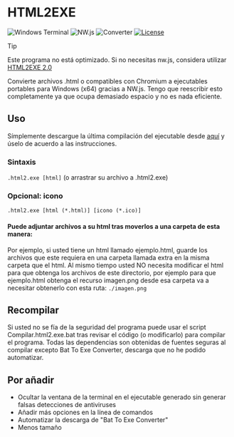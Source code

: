 # HTML2EXE
![Windows Terminal](https://img.shields.io/badge/Windows%20Terminal-%234D4D4D.svg?style=for-the-badge&logo=windows-terminal&logoColor=white)
![NW.js](https://img.shields.io/badge/nw.js-gray?style=for-the-badge)
![Converter](https://img.shields.io/badge/converter-gray?style=for-the-badge)
[![License](https://img.shields.io/github/license/jgc777/HTML2EXE?style=for-the-badge)](./LICENSE)


> [!TIP]
> Este programa no está optimizado. Si no necesitas nw.js, considera utilizar [HTML2EXE 2.0](https://jgc777.github.io/HTML2EXE-2.0/)

 Convierte archivos .html o compatibles con Chromium a ejecutables portables para Windows (x64) gracias a NW.js. Tengo que reescribir esto completamente ya que ocupa demasiado espacio y no es nada eficiente.
## Uso
 Símplemente descargue la última compilación del ejecutable desde [aquí](https://mega.nz/file/ar4lyBCK#ew99JnjTvG0_X4xHLUN7NOaWQfHrw6snF6F72VJr2XA) y úselo de acuerdo a las instrucciones.

### Sintaxis
 `.html2.exe [html]` (o arrastrar su archivo a .html2.exe)

### Opcional: icono
 `.html2.exe [html (*.html)] [icono (*.ico)]`
 #### Puede adjuntar archivos a su html tras moverlos a una carpeta de esta manera:
  Por ejemplo, si usted tiene un html llamado ejemplo.html, guarde los archivos que este requiera en una carpeta llamada extra en la misma carpeta que el html. Al mismo tiempo usted NO necesita modificar el html para que obtenga los archivos de este directorio, por ejemplo para que ejemplo.html obtenga el recurso imagen.png desde esa carpeta va a necesitar obtenerlo con esta ruta: `./imagen.png`

## Recompilar
 Si usted no se fía de la seguridad del programa puede usar el script Compilar.html2.exe.bat tras revisar el código (o modificarlo) para compilar el programa. Todas las dependencias son obtenidas de fuentes seguras al compilar excepto Bat To Exe Converter, descarga que no he podido automatizar.

## Por añadir
- Ocultar la ventana de la terminal en el ejecutable generado sin generar falsas detecciones de antiviruses
- Añadir más opciones en la línea de comandos
- Automatizar la descarga de "Bat To Exe Converter"
- Menos tamaño
